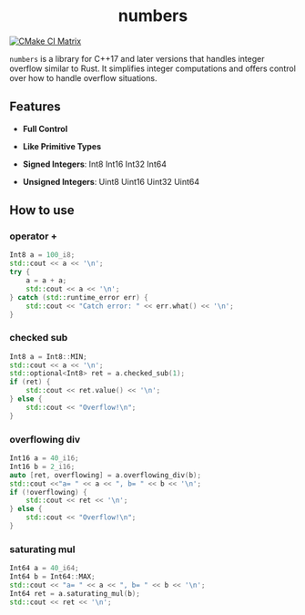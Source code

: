 <h1 align="center">
numbers
</h1>

[![CMake CI Matrix](https://github.com/guuzaa/numbers/actions/workflows/cmake.yml/badge.svg?branch=main)](https://github.com/guuzaa/numbers/actions/workflows/cmake.yml)

`numbers` is a library for C++17 and later versions that handles integer overflow similar to Rust. It simplifies integer computations and offers control over how to handle overflow situations.

## Features

- **Full Control**

- **Like Primitive Types**

- **Signed Integers**: Int8 Int16 Int32 Int64

- **Unsigned Integers**: Uint8 Uint16 Uint32 Uint64

## How to use

### operator +
```c++
Int8 a = 100_i8;
std::cout << a << '\n';
try {
    a = a + a;
    std::cout << a << '\n';
} catch (std::runtime_error err) {
    std::cout << "Catch error: " << err.what() << '\n';
}
```

### checked sub
```c++
Int8 a = Int8::MIN;
std::cout << a << '\n';
std::optional<Int8> ret = a.checked_sub(1);
if (ret) {
    std::cout << ret.value() << '\n';
} else {
    std::cout << "Overflow!\n";
}
```

### overflowing div
```c++
Int16 a = 40_i16;
Int16 b = 2_i16;
auto [ret, overflowing] = a.overflowing_div(b);
std::cout <<"a= " << a << ", b= " << b << '\n';
if (!overflowing) {
    std::cout << ret << '\n';
} else {
    std::cout << "Overflow!\n";
}
```

### saturating mul
```c++
Int64 a = 40_i64;
Int64 b = Int64::MAX;
std::cout << "a= " << a << ", b= " << b << '\n';
Int64 ret = a.saturating_mul(b);
std::cout << ret << '\n';
```